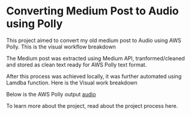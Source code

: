 # Converting Medium Post to Audio using Polly

This project aimed to convert my old medium post to Audio using AWS Polly. This is the visual workflow breakdown 

The Medium post was extracted using Medium API, tranformed/cleaned and stored as clean text ready for AWS Polly text format.



After this process was achieved locally, it was further automated using Lamdba function. Here is the Visual work breakdown


Below is the AWS Polly output
[audio](https://soundcloud.com/anita-okoh-492489510/creating-python-virtual-environment)



To learn more about the project, read about the project process here. 
